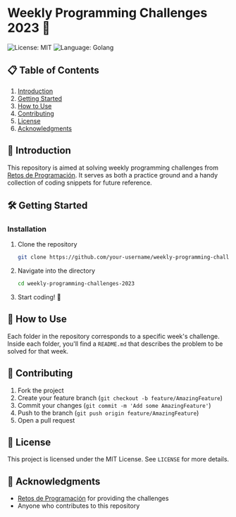 # Weekly Programming Challenges 2023 🚀

![License: MIT](https://img.shields.io/badge/License-MIT-green.svg)
![Language: Golang](https://img.shields.io/badge/Language-Python-blue.svg)

## 📋 Table of Contents

1. [Introduction](#-introduction)
2. [Getting Started](#-getting-started)
3. [How to Use](#-how-to-use)
4. [Contributing](#-contributing)
5. [License](#-license)
6. [Acknowledgments](#-acknowledgments)

## 🌟 Introduction

This repository is aimed at solving weekly programming challenges from [Retos de Programación](https://retosdeprogramacion.com/semanales2023). It serves as both a practice ground and a handy collection of coding snippets for future reference. 

## 🛠 Getting Started

### Installation

1. Clone the repository
    ```bash
    git clone https://github.com/your-username/weekly-programming-challenges-2023.git
    ```

2. Navigate into the directory
    ```bash
    cd weekly-programming-challenges-2023
    ```

3. Start coding! 🎉

## 🎯 How to Use

Each folder in the repository corresponds to a specific week's challenge. Inside each folder, you'll find a `README.md` that describes the problem to be solved for that week.

## 🤝 Contributing

1. Fork the project
2. Create your feature branch (`git checkout -b feature/AmazingFeature`)
3. Commit your changes (`git commit -m 'Add some AmazingFeature'`)
4. Push to the branch (`git push origin feature/AmazingFeature`)
5. Open a pull request

## 📝 License

This project is licensed under the MIT License. See `LICENSE` for more details.

## 🙏 Acknowledgments

- [Retos de Programación](https://retosdeprogramacion.com/semanales2023) for providing the challenges
- Anyone who contributes to this repository
